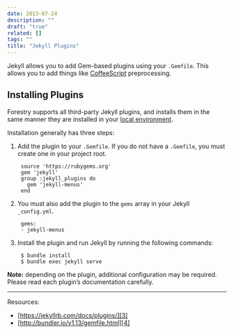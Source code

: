 ```yaml
---
date: 2013-07-24
description: ""
draft: "true"
related: []
tags: ""
title: "Jekyll Plugins"
---
```

Jekyll allows you to add Gem-based plugins using your `.Gemfile`. This allows you to add things like [CoffeeScript][1] preprocessing.

## Installing Plugins
Forestry supports all third-party Jekyll plugins, and installs them in the same manner they are installed in your [local environment][2].

Installation generally has three steps:

1. Add the plugin to your `.Gemfile`. If you do not have a `.Gemfile`, you must create one in your project root.  

		source 'https://rubygems.org'
		gem 'jekyll'
		group :jekyll_plugins do
		  gem 'jekyll-menus'
		end

2. You must also add the plugin to the `gems` array in your Jekyll `_config.yml`.  

		gems:
		- jekyll-menus

3. Install the plugin and run Jekyll by running the following commands:  

		$ bundle install
		$ bundle exec jekyll serve

**Note:** depending on the plugin, additional configuration may be required. Please read each plugin’s documentation carefully.

---
Resources:
- [https://jekyllrb.com/docs/plugins/][3]
- [http://bundler.io/v1.13/gemfile.html][4]


[1]:	%20
[2]:	.
[3]:	https://jekyllrb.com/docs/plugins/
[4]:	http://bundler.io/v1.13/gemfile.html